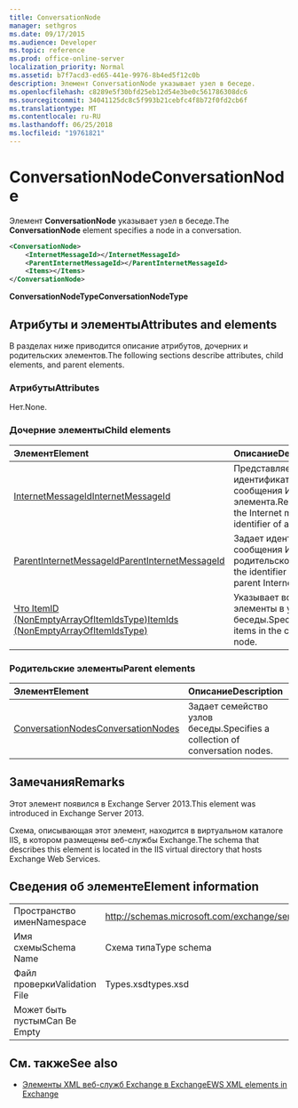 ```yaml
---
title: ConversationNode
manager: sethgros
ms.date: 09/17/2015
ms.audience: Developer
ms.topic: reference
ms.prod: office-online-server
localization_priority: Normal
ms.assetid: b7f7acd3-ed65-441e-9976-8b4ed5f12c0b
description: Элемент ConversationNode указывает узел в беседе.
ms.openlocfilehash: c8289e5f30bfd25eb12d54e3be0c561786308dc6
ms.sourcegitcommit: 34041125dc8c5f993b21cebfc4f8b72f0fd2cb6f
ms.translationtype: MT
ms.contentlocale: ru-RU
ms.lasthandoff: 06/25/2018
ms.locfileid: "19761821"
---
```

# <a name="conversationnode"></a><span data-ttu-id="59ac4-103">ConversationNode</span><span class="sxs-lookup"><span data-stu-id="59ac4-103">ConversationNode</span></span>

<span data-ttu-id="59ac4-104">Элемент **ConversationNode** указывает узел в беседе.</span><span class="sxs-lookup"><span data-stu-id="59ac4-104">The **ConversationNode** element specifies a node in a conversation.</span></span> 
  
```XML
<ConversationNode>
    <InternetMessageId></InternetMessageId>
    <ParentInternetMessageId></ParentInternetMessageId>
    <Items></Items>
</ConversationNode>
```

 <span data-ttu-id="59ac4-105">**ConversationNodeType**</span><span class="sxs-lookup"><span data-stu-id="59ac4-105">**ConversationNodeType**</span></span>
## <a name="attributes-and-elements"></a><span data-ttu-id="59ac4-106">Атрибуты и элементы</span><span class="sxs-lookup"><span data-stu-id="59ac4-106">Attributes and elements</span></span>

<span data-ttu-id="59ac4-107">В разделах ниже приводится описание атрибутов, дочерних и родительских элементов.</span><span class="sxs-lookup"><span data-stu-id="59ac4-107">The following sections describe attributes, child elements, and parent elements.</span></span>
  
### <a name="attributes"></a><span data-ttu-id="59ac4-108">Атрибуты</span><span class="sxs-lookup"><span data-stu-id="59ac4-108">Attributes</span></span>

<span data-ttu-id="59ac4-109">Нет.</span><span class="sxs-lookup"><span data-stu-id="59ac4-109">None.</span></span>
  
### <a name="child-elements"></a><span data-ttu-id="59ac4-110">Дочерние элементы</span><span class="sxs-lookup"><span data-stu-id="59ac4-110">Child elements</span></span>

|<span data-ttu-id="59ac4-111">**Элемент**</span><span class="sxs-lookup"><span data-stu-id="59ac4-111">**Element**</span></span>|<span data-ttu-id="59ac4-112">**Описание**</span><span class="sxs-lookup"><span data-stu-id="59ac4-112">**Description**</span></span>|
|:-----|:-----|
|[<span data-ttu-id="59ac4-113">InternetMessageId</span><span class="sxs-lookup"><span data-stu-id="59ac4-113">InternetMessageId</span></span>](internetmessageid.md) <br/> |<span data-ttu-id="59ac4-114">Представляет идентификатор сообщения Интернета элемента.</span><span class="sxs-lookup"><span data-stu-id="59ac4-114">Represents the Internet message identifier of an item.</span></span>  <br/> |
|[<span data-ttu-id="59ac4-115">ParentInternetMessageId</span><span class="sxs-lookup"><span data-stu-id="59ac4-115">ParentInternetMessageId</span></span>](parentinternetmessageid.md) <br/> |<span data-ttu-id="59ac4-116">Задает идентификатор сообщения Интернета родительского.</span><span class="sxs-lookup"><span data-stu-id="59ac4-116">Specifies the identifier of the parent Internet message.</span></span>  <br/> |
|[<span data-ttu-id="59ac4-117">Что ItemID (NonEmptyArrayOfItemIdsType)</span><span class="sxs-lookup"><span data-stu-id="59ac4-117">ItemIds (NonEmptyArrayOfItemIdsType)</span></span>](itemids-nonemptyarrayofitemidstype.md) <br/> |<span data-ttu-id="59ac4-118">Указывает все элементы в узле беседы.</span><span class="sxs-lookup"><span data-stu-id="59ac4-118">Specifies all the items in the conversation node.</span></span>  <br/> |
   
### <a name="parent-elements"></a><span data-ttu-id="59ac4-119">Родительские элементы</span><span class="sxs-lookup"><span data-stu-id="59ac4-119">Parent elements</span></span>

|<span data-ttu-id="59ac4-120">**Элемент**</span><span class="sxs-lookup"><span data-stu-id="59ac4-120">**Element**</span></span>|<span data-ttu-id="59ac4-121">**Описание**</span><span class="sxs-lookup"><span data-stu-id="59ac4-121">**Description**</span></span>|
|:-----|:-----|
|[<span data-ttu-id="59ac4-122">ConversationNodes</span><span class="sxs-lookup"><span data-stu-id="59ac4-122">ConversationNodes</span></span>](conversationnodes.md) <br/> |<span data-ttu-id="59ac4-123">Задает семейство узлов беседы.</span><span class="sxs-lookup"><span data-stu-id="59ac4-123">Specifies a collection of conversation nodes.</span></span>  <br/> |
   
## <a name="remarks"></a><span data-ttu-id="59ac4-124">Замечания</span><span class="sxs-lookup"><span data-stu-id="59ac4-124">Remarks</span></span>

<span data-ttu-id="59ac4-125">Этот элемент появился в Exchange Server 2013.</span><span class="sxs-lookup"><span data-stu-id="59ac4-125">This element was introduced in Exchange Server 2013.</span></span>
  
<span data-ttu-id="59ac4-126">Схема, описывающая этот элемент, находится в виртуальном каталоге IIS, в котором размещены веб-службы Exchange.</span><span class="sxs-lookup"><span data-stu-id="59ac4-126">The schema that describes this element is located in the IIS virtual directory that hosts Exchange Web Services.</span></span>
  
## <a name="element-information"></a><span data-ttu-id="59ac4-127">Сведения об элементе</span><span class="sxs-lookup"><span data-stu-id="59ac4-127">Element information</span></span>

|||
|:-----|:-----|
|<span data-ttu-id="59ac4-128">Пространство имен</span><span class="sxs-lookup"><span data-stu-id="59ac4-128">Namespace</span></span>  <br/> |http://schemas.microsoft.com/exchange/services/2006/types  <br/> |
|<span data-ttu-id="59ac4-129">Имя схемы</span><span class="sxs-lookup"><span data-stu-id="59ac4-129">Schema Name</span></span>  <br/> |<span data-ttu-id="59ac4-130">Схема типа</span><span class="sxs-lookup"><span data-stu-id="59ac4-130">Type schema</span></span>  <br/> |
|<span data-ttu-id="59ac4-131">Файл проверки</span><span class="sxs-lookup"><span data-stu-id="59ac4-131">Validation File</span></span>  <br/> |<span data-ttu-id="59ac4-132">Types.xsd</span><span class="sxs-lookup"><span data-stu-id="59ac4-132">types.xsd</span></span>  <br/> |
|<span data-ttu-id="59ac4-133">Может быть пустым</span><span class="sxs-lookup"><span data-stu-id="59ac4-133">Can Be Empty</span></span>  <br/> ||
   
## <a name="see-also"></a><span data-ttu-id="59ac4-134">См. также</span><span class="sxs-lookup"><span data-stu-id="59ac4-134">See also</span></span>



- [<span data-ttu-id="59ac4-135">Элементы XML веб-служб Exchange в Exchange</span><span class="sxs-lookup"><span data-stu-id="59ac4-135">EWS XML elements in Exchange</span></span>](ews-xml-elements-in-exchange.md)

